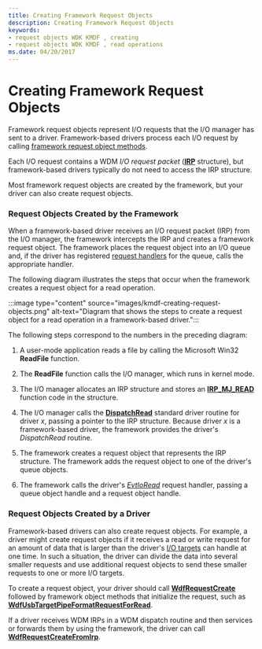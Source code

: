 ```yaml
---
title: Creating Framework Request Objects
description: Creating Framework Request Objects
keywords:
- request objects WDK KMDF , creating
- request objects WDK KMDF , read operations
ms.date: 04/20/2017
---
```


# Creating Framework Request Objects


Framework request objects represent I/O requests that the I/O manager has sent to a driver. Framework-based drivers process each I/O request by calling [framework request object methods](/windows-hardware/drivers/ddi/wdfrequest/).

Each I/O request contains a WDM *I/O request packet* ([**IRP**](/windows-hardware/drivers/ddi/wdm/ns-wdm-_irp) structure), but framework-based drivers typically do not need to access the IRP structure.


Most framework request objects are created by the framework, but your driver can also create request objects.

### Request Objects Created by the Framework

When a framework-based driver receives an I/O request packet (IRP) from the I/O manager, the framework intercepts the IRP and creates a framework request object. The framework places the request object into an I/O queue and, if the driver has registered [request handlers](request-handlers.md) for the queue, calls the appropriate handler.

The following diagram illustrates the steps that occur when the framework creates a request object for a read operation.

:::image type="content" source="images/kmdf-creating-request-objects.png" alt-text="Diagram that shows the steps to create a request object for a read operation in a framework-based driver.":::

The following steps correspond to the numbers in the preceding diagram:

1.  A user-mode application reads a file by calling the Microsoft Win32 **ReadFile** function.

2.  The **ReadFile** function calls the I/O manager, which runs in kernel mode.

3.  The I/O manager allocates an IRP structure and stores an [**IRP\_MJ\_READ**](../kernel/irp-mj-read.md) function code in the structure.

4.  The I/O manager calls the [**DispatchRead**](/windows-hardware/drivers/ddi/wdm/nc-wdm-driver_dispatch) standard driver routine for driver *x*, passing a pointer to the IRP structure. Because driver *x* is a framework-based driver, the framework provides the driver's *DispatchRead* routine.

5.  The framework creates a request object that represents the IRP structure. The framework adds the request object to one of the driver's queue objects.

6.  The framework calls the driver's [*EvtIoRead*](/windows-hardware/drivers/ddi/wdfio/nc-wdfio-evt_wdf_io_queue_io_read) request handler, passing a queue object handle and a request object handle.

### Request Objects Created by a Driver

Framework-based drivers can also create request objects. For example, a driver might create request objects if it receives a read or write request for an amount of data that is larger than the driver's [I/O targets](./introduction-to-i-o-targets.md) can handle at one time. In such a situation, the driver can divide the data into several smaller requests and use additional request objects to send these smaller requests to one or more I/O targets.

To create a request object, your driver should call [**WdfRequestCreate**](/windows-hardware/drivers/ddi/wdfrequest/nf-wdfrequest-wdfrequestcreate) followed by framework object methods that initialize the request, such as [**WdfUsbTargetPipeFormatRequestForRead**](/windows-hardware/drivers/ddi/wdfusb/nf-wdfusb-wdfusbtargetpipeformatrequestforread).

If a driver receives WDM IRPs in a WDM dispatch routine and then services or forwards them by using the framework, the driver can call [**WdfRequestCreateFromIrp**](/windows-hardware/drivers/ddi/wdfrequest/nf-wdfrequest-wdfrequestcreatefromirp).